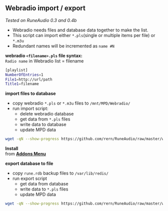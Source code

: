 Webradio import / export
---
_Tested on RuneAudio 0.3 and 0.4b_

- Webradio needs files and database data together to make the list.
- This script can import either `*.pls`(single or multiple items per file) or `*.m3u`
- Redundant names will be incremented as `name #N`

**webradio `<filename>.pls` file syntax:**    
`Radio name` in Webradio list = filename  
```sh
[playlist]
NumberOfEntries=1
File1=http://url/path
Title1=filename
```

**import files to database**  
- copy webradio  `*.pls` or `*.m3u` files to `/mnt/MPD/Webradio/`  
- run import script:
	- delete webradio database
	- get data from `*.pls` files
	- write data to database
	- update MPD data
```sh
wget -qN --show-progress https://github.com/rern/RuneAudio/raw/master/webradio/webradiodb.sh; chmod +x webradiodb.sh; ./webradiodb.sh
```
**Install**  
from [**Addons Menu**](https://github.com/rern/RuneAudio_Addons) 
  
  
**export database to file**
- copy `rune.rdb` backup files to `/var/lib/redis/`  
- run export script
	- get data from database
	- write data to `*.pls` files
	- update MPD data
```sh
wget -qN --show-progress https://github.com/rern/RuneAudio/raw/master/webradio/webradiofile.sh; chmod +x webradiofile.sh; ./webradiofile.sh
``` 
